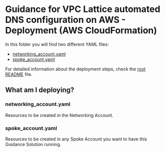 # Guidance for VPC Lattice automated DNS configuration on AWS - Deployment (AWS CloudFormation)

In this folder you will find two different YAML files:

* [networking_account.yaml](networking_account.yaml)
* [spoke_account.yaml](spoke_account.yaml)

For detailed information about the deployment steps, check the [root README](../../README.md) file.

## What am I deploying?

### networking_account.yaml

Resources to be created in the Networking Account.

### spoke_account.yaml

Resources to be created in any Spoke Account you want to have this Guidance Solution running.